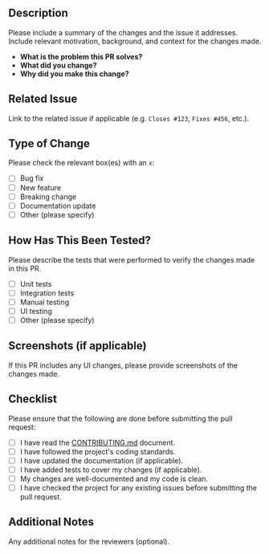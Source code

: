 <!-- 
Thanks for creating this pull request 🤗

Please make sure that the pull request is limited to one type (docs, feature, etc.) and keep it as small as possible. You can open multiple prs instead of opening a huge one.
-->

<!-- If this pull request closes an issue, please mention the issue number below -->
## Description

Please include a summary of the changes and the issue it addresses. Include relevant motivation, background, and context for the changes made.

- **What is the problem this PR solves?**
- **What did you change?**
- **Why did you make this change?**

## Related Issue

Link to the related issue if applicable (e.g. `Closes #123`, `Fixes #456`, etc.).

## Type of Change

Please check the relevant box(es) with an `x`:

- [ ] Bug fix
- [ ] New feature
- [ ] Breaking change
- [ ] Documentation update
- [ ] Other (please specify)

## How Has This Been Tested?

Please describe the tests that were performed to verify the changes made in this PR.

- [ ] Unit tests
- [ ] Integration tests
- [ ] Manual testing
- [ ] UI testing
- [ ] Other (please specify)

## Screenshots (if applicable)

If this PR includes any UI changes, please provide screenshots of the changes made.

## Checklist

Please ensure that the following are done before submitting the pull request:

- [ ] I have read the [CONTRIBUTING.md](CONTRIBUTING.md) document.
- [ ] I have followed the project's coding standards.
- [ ] I have updated the documentation (if applicable).
- [ ] I have added tests to cover my changes (if applicable).
- [ ] My changes are well-documented and my code is clean.
- [ ] I have checked the project for any existing issues before submitting the pull request.

## Additional Notes

Any additional notes for the reviewers (optional).
